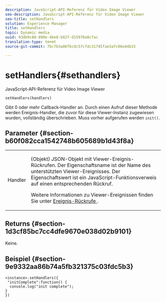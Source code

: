 ```yaml
---
description: JavaScript-API-Referenz für Video Image Viewer
seo-description: JavaScript-API-Referenz für Video Image Viewer
seo-title: setHandlers
solution: Experience Manager
title: setHandlers
topic: Dynamic media
uuid: 93db9c88-890e-4be8-b82f-d15978a0cfac
translation-type: tm+mt
source-git-commit: 7bc7b3a86fbcdc57cfdc31745fae3afc06e44b15

---
```



# setHandlers{#sethandlers}

JavaScript-API-Referenz für Video Image Viewer

`setHandlers(handlers)`

Gibt 0 oder mehr Callback-Handler an. Durch einen Aufruf dieser Methode werden Ereignis-Handler, die zuvor für diese Viewer-Instanz zugewiesen wurden, vollständig überschrieben. Muss vorher aufgerufen werden `init()`.

## Parameter {#section-b60f082cca1542748b605689b1d43f8a}

<table id="table_98A620DAE2C340FA97BF7204AE023CC8"> 
 <tbody> 
  <tr> 
   <td colname="col1"> <p> <span class="codeph"> <span class="varname"> Handler </span></span> </p> </td> 
   <td colname="col2"> <p> <span class="codeph"> {Objekt} </span> JSON-Objekt mit Viewer-Ereignis-Rückrufen. Der Eigenschaftsname ist der Name des unterstützten Viewer-Ereignisses. Der Eigenschaftswert ist ein JavaScript-Funktionsverweis auf einen entsprechenden Rückruf. </p> <p>Weitere Informationen zu Viewer-Ereignissen finden Sie unter <a href="../../../c-html5-aem-asset-viewers/c-html5-aem-interactive-images/c-html5-aem-interactive-image-event-callbacks.md#concept-66d5996f2b1b44cab3d5264cda5c50cd" format="dita" scope="local"> Ereignis-Rückrufe </a> . </p> </td> 
  </tr> 
 </tbody> 
</table>

## Returns {#section-1d3cf85bc7cc4dfe9670e038d02b9101}

Keine.

## Beispiel {#section-9e9332aa86b74a5fb321375c03fdc5b3}

```
<instance>.setHandlers({ 
 "initComplete":function() { 
  console.log("init complete"); 
} 
})
```

